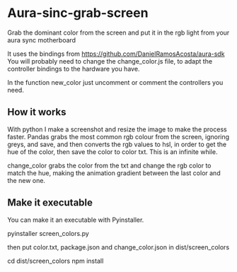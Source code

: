 # Aura-sinc-grab-screen
Grab the dominant color from the screen and put it in the rgb light from your aura sync motherboard

It uses the bindings from https://github.com/DanielRamosAcosta/aura-sdk
You will probably need to change the change_color.js file, to adapt the controller bindings to the hardware you have.

In the function new_color just uncomment or comment the controllers you need.

## How it works
With python I make a screenshot and resize the image to make the process faster.
Pandas grabs the most common rgb colour from the screen, ignoring greys, and save, and then converts the rgb values to hsl, in order
to get the hue of the color, then save the color to color txt. This is an infinite while.

change_color grabs the color from the txt and change the rgb color to match the hue, making the animation gradient between the last color and the new one.


## Make it executable
You can make it an executable with Pyinstaller.

pyinstaller screen_colors.py

then put color.txt, package.json and change_color.json in dist/screen_colors

cd dist/screen_colors
npm install

